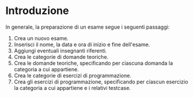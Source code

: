 # Introduzione

In generale, la preparazione di un esame segue i seguenti passaggi:

1. Crea un nuovo esame.
2. Inserisci il nome, la data e ora di inizio e fine dell'esame.
3. Aggiungi eventuali insegnanti riferenti.
4. Crea le categorie di domande teoriche.
5. Crea le domande teoriche, specificando per ciascuna domanda la categoria a cui appartiene.
6. Crea le categorie di esercizi di programmazione.
7. Crea gli esercizi di programmazione, specificando per ciascun esercizio la categoria a cui appartiene e i relativi testcase.



